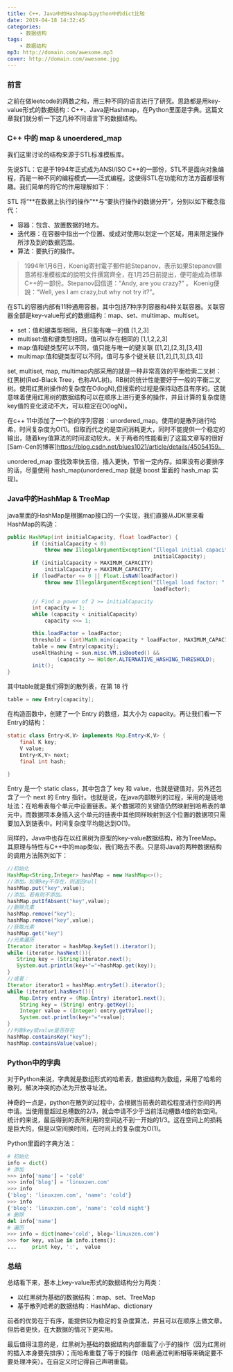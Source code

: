 ```yaml
---
title: C++，Java中的Hashmap与python中的dict比较
date: 2019-04-18 14:32:45
categories:
    - 数据结构
tags: 
    - 数据结构
mp3: http://domain.com/awesome.mp3
cover: http://domain.com/awesome.jpg
---
```


### 前言
之前在做leetcode的两数之和，用三种不同的语言进行了研究。思路都是用key-value形式的数据结构：C++、Java是Hashmap，在Python里面是字典。这篇文章我们就分析一下这几种不同语言下的数据结构。

### C++ 中的 map & unoerdered_map
我们这里讨论的结构来源于STL标准模板库。

先说STL：它是于1994年正式成为ANSI/ISO C++的一部份，STL不是面向对象编程，而是一种不同的编程模式——泛式编程。这使得STL在功能和方法方面都很有趣。我们简单的将它的作用理解如下：

STL 将“**在数据上执行的操作”**与“要执行操作的数据分开”，分别以如下概念指代：

- 容器：包含、放置数据的地方。
- 迭代器：在容器中指出一个位置、或成对使用以划定一个区域，用来限定操作所涉及到的数据范围。
- 算法：要执行的操作。

>1994年1月6日，Koenig寄封電子郵件給Stepanov，表示如果Stepanov願意將标准模板库的說明文件撰寫齊全，在1月25日前提出，便可能成為標準C++的一部份。Stepanov回信道：“Andy, are you crazy?” 。 Koenig便說：“Well, yes I am crazy,but why not try it?”。

在STL的容器内部有11种通用容器，其中包括7种序列容器和4种关联容器。关联容器全部是key-value形式的数据结构：map、set、multimap、multiset。

- set：值和键类型相同，且只能有唯一的值 [1,2,3]
- multiset:值和键类型相同，值可以存在相同的 [1,1,2,2,3]
- map:值和键类型可以不同，值只能与唯一的键关联 [[1,2],[2,3],[3,4]]
- multimap:值和键类型可以不同，值可与多个键关联 [[1,2],[1,3],[3,4]]

set, multiset, map, multimap内部采用的就是一种非常高效的平衡检索二叉树：红黑树(Red-Black Tree，也称AVL树)。RB树的统计性能要好于一般的平衡二叉树。使用红黑树操作的复杂度在O(logN),但搜索的过程是保持动态且有序的。这就意味着使用红黑树的数据结构可以在顺序上进行更多的操作，并且计算的复杂度随key值的变化波动不大，可以稳定在O(logN)。

在c++ 11中添加了一个新的序列容器：unordered_map。使用的是散列进行哈希，时间复杂度为O(1)。但取而代之的是空间消耗更大，同时不能提供一个稳定的输出，随着key值算法的时间波动较大。关于两者的性能看到了这篇文章写的很好 [Sam-Cen的博客]https://blog.csdn.net/blues1021/article/details/45054159。

unordered_map 查找效率快五倍，插入更快，节省一定内存。如果没有必要排序的话，尽量使用 hash_map(unordered_map 就是 boost 里面的 hash_map 实现)。

### Java中的HashMap & TreeMap
java里面的HashMap是根据map接口的一个实现，我们直接从JDK里来看HashMap的构造：
```java
public HashMap(int initialCapacity, float loadFactor) {
        if (initialCapacity < 0)
            throw new IllegalArgumentException("Illegal initial capacity: " +
                                               initialCapacity);
        if (initialCapacity > MAXIMUM_CAPACITY)
            initialCapacity = MAXIMUM_CAPACITY;
        if (loadFactor <= 0 || Float.isNaN(loadFactor))
            throw new IllegalArgumentException("Illegal load factor: " +
                                               loadFactor);

        // Find a power of 2 >= initialCapacity
        int capacity = 1;
        while (capacity < initialCapacity)
            capacity <<= 1;

        this.loadFactor = loadFactor;
        threshold = (int)Math.min(capacity * loadFactor, MAXIMUM_CAPACITY + 1);
        table = new Entry[capacity];
        useAltHashing = sun.misc.VM.isBooted() &&
                (capacity >= Holder.ALTERNATIVE_HASHING_THRESHOLD);
        init();
}
```
其中table就是我们得到的散列表，在第 18 行
```java
table = new Entry[capacity];
```
在构造函数中，创建了一个 Entry 的数组，其大小为 capacity。再让我们看一下Entry的结构：
```java
static class Entry<K,V> implements Map.Entry<K,V> {
    final K key;
    V value;
    Entry<K,V> next;
    final int hash;
   
}
```
Entry 是一个 static class，其中包含了 key 和 value，也就是键值对，另外还包含了一个 next 的 Entry 指针。也就是说，在java内部散列的过程，采用的是链地址法：在哈希表每个单元中设置链表。某个数据项的关键值仍然映射到哈希表的单元中，而数据项本身插入这个单元的链表中其他同样映射到这个位置的数据项只需要加入到链表中。时间复杂度平均能达到O(1)。

同样的，Java中也存在以红黑树为原型的key-value数据结构，称为TreeMap。其原理与特性与C++中的map类似，我们略去不表。只是将Java的两种数据结构的调用方法陈列如下：
```java
//初始化
HashMap<String,Integer> hashMap = new HashMap<>();
//添加。如果key不存在，则返回null
hashMap.put("key",value);
//添加。若有则不添加。
hashMap.putIfAbsent("key",value);
//删除元素
hashMap.remove("key");
hashMap.remove("key",value);
//获取元素
hashMap.get("key")
//元素遍历
Iterator iterator = hashMap.keySet().iterator();
while (iterator.hasNext()){
   String key = (String)iterator.next();
   System.out.println(key+"="+hashMap.get(key));
}
//或者：
Iterator iterator1 = hashMap.entrySet().iterator();
while (iterator1.hasNext()){
    Map.Entry entry = (Map.Entry) iterator1.next();
    String key = (String) entry.getKey();
    Integer value = (Integer) entry.getValue();
    System.out.println(key+"="+value);
}
//判断key或value是否存在
hashMap.containsKey("key");
hashMap.containsValue(value);
```

### Python中的字典
对于Python来说，字典就是数组形式的哈希表，数据结构为数组，采用了哈希的散列，解决冲突的办法为开放寻址法。

神奇的一点是，python在散列的过程中，会根据当前表的疏松程度进行空间的再申请。当使用量超过总槽数的2/3，就会申请不少于当前活动槽数4倍的新空间。统计的来说，最后得到的表所利用的空间达不到一开始的1/3。这在空间上的损耗是巨大的，但是以空间换时间，在时间上的复杂度为O(1)。

Python里面的字典方法：
```python
# 初始化
info = dict()
# 添加
>>> info['name'] = 'cold'
>>> info['blog'] = 'linuxzen.com'
>>> info
{'blog': 'linuxzen.com', 'name': 'cold'}
>>> info
{'blog': 'linuxzen.com', 'name': 'cold night'}
# 删除
del info['name']
# 遍历
>>> info = dict(name='cold', blog='linuxzen.com')
>>> for key, value in info.items():
...     print key, ':',  value
```

### 总结
总结看下来，基本上key-value形式的数据结构分为两类：

- 以红黑树为基础的数据结构：map、set、TreeMap
- 基于散列哈希的数据结构：HashMap、dictionary

前者的优势在于有序，能提供较为稳定的复杂度算法，并且可以在顺序上做文章。但后者更快，在大数据的情况下更实用。

最后值得注意的是，红黑树为基础的数据结构内部重载了小于的操作（因为红黑树的插入本身要先排序）；而哈希重载了等于的操作（哈希通过判断相等来确定要不要处理冲突）。在自定义时记得自己声明重载。